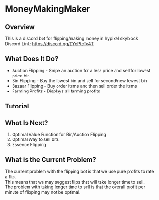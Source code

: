 # MoneyMakingMaker
## Overview
This is a discord bot for flipping/making money in hypixel skyblock  
Discord Link: https://discord.gg/DYcPtcTc4T  
## What Does It Do?
- Auction Flipping - Snipe an auction for a less price and sell for lowest price bin
- Bin Flipping - Buy the lowest bin and sell for second/new lowest bin
- Bazaar Flipping - Buy order items and then sell order the items
- Farming Profits - Displays all farming profits

## Tutorial


## What Is Next?
1. Optimal Value Function for Bin/Auction Flipping
2. Optimal Way to sell bits
3. Essence Flipping

## What is the Current Problem?
The current problem with the flipping bot is that we use pure profits to rate a flip.  
This means that we may suggest flips that will take longer time to sell.  
The problem with taking longer time to sell is that the overall profit per minute of flipping may not be optimal.